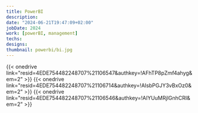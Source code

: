 ```yaml
---
title: PowerBI
description: 
date: "2024-06-21T19:47:09+02:00"
jobDate: 2024
work: [powerBI, management]
techs: 
designs: 
thumbnail: powerbi/bi.jpg
---
```


{{< onedrive link="resid=4EDE754482248707%21106547&authkey=!AFhTP8pZmf4ahyg&em=2" >}}
{{< onedrive link="resid=4EDE754482248707%21106714&authkey=!AIsbPGJY3vBxOz0&em=2" >}}
{{< onedrive link="resid=4EDE754482248707%21106546&authkey=!AIYUuMRjlGnhCRI&em=2" >}}